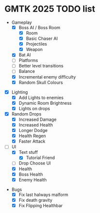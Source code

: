 # GMTK 2025 TODO list

- Gameplay
  - [X] Boss AI / Boss Room
    - [X] Room
    - [X] Basic Chaser AI
    - [X] Projectiles
    - [X] Weapon
  - [X] Bat AI
  - [ ] Platforms
  - [ ] Better level transitions
  - [ ] Balance
  - [X] Incremental enemy difficulty
  - [X] Random Skull Colours
- [X] Lighting
  - [X] Add Lights to enemies
  - [X] Dynamic Room Brightness
  - [X] Lights on drops
- [X] Random Drops
  - [X] Increased Damage
  - [X] Increased Health
  - [X] Longer Dodge
  - [X] Health Regen
  - [X] Faster Attack
- [ ] UI
  - [X] Text stuff
    - [X] Tutorial Friend
  - [ ] Drop Choose UI
  - [X] Health
  - [X] Boss Health
  - [X] Enemy Health
- Bugs
  - [X] Fix last halways malform
  - [X] Fix death gravity
  - [X] Fix Flipping Healthbar
